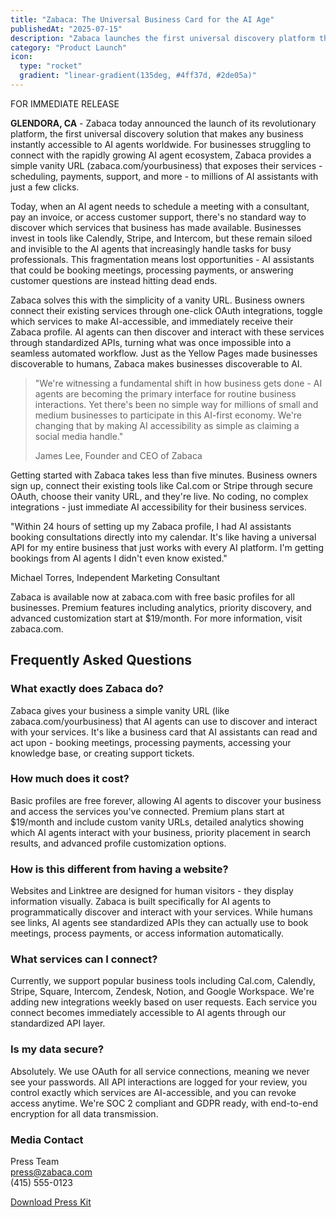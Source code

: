 ```yaml
---
title: "Zabaca: The Universal Business Card for the AI Age"
publishedAt: "2025-07-15"
description: "Zabaca launches the first universal discovery platform that makes any business instantly accessible to AI agents worldwide."
category: "Product Launch"
icon:
  type: "rocket"
  gradient: "linear-gradient(135deg, #4ff37d, #2de05a)"
---
```


<div class="press-release-header">
  <span class="release-badge">FOR IMMEDIATE RELEASE</span>
</div>

**GLENDORA, CA** - Zabaca today announced the launch of its revolutionary platform, the first universal discovery solution that makes any business instantly accessible to AI agents worldwide. For businesses struggling to connect with the rapidly growing AI agent ecosystem, Zabaca provides a simple vanity URL (zabaca.com/yourbusiness) that exposes their services - scheduling, payments, support, and more - to millions of AI assistants with just a few clicks.

Today, when an AI agent needs to schedule a meeting with a consultant, pay an invoice, or access customer support, there's no standard way to discover which services that business has made available. Businesses invest in tools like Calendly, Stripe, and Intercom, but these remain siloed and invisible to the AI agents that increasingly handle tasks for busy professionals. This fragmentation means lost opportunities - AI assistants that could be booking meetings, processing payments, or answering customer questions are instead hitting dead ends.

Zabaca solves this with the simplicity of a vanity URL. Business owners connect their existing services through one-click OAuth integrations, toggle which services to make AI-accessible, and immediately receive their Zabaca profile. AI agents can then discover and interact with these services through standardized APIs, turning what was once impossible into a seamless automated workflow. Just as the Yellow Pages made businesses discoverable to humans, Zabaca makes businesses discoverable to AI.

> "We're witnessing a fundamental shift in how business gets done - AI agents are becoming the primary interface for routine business interactions. Yet there's been no simple way for millions of small and medium businesses to participate in this AI-first economy. We're changing that by making AI accessibility as simple as claiming a social media handle."
>
> James Lee, Founder and CEO of Zabaca

Getting started with Zabaca takes less than five minutes. Business owners sign up, connect their existing tools like Cal.com or Stripe through secure OAuth, choose their vanity URL, and they're live. No coding, no complex integrations - just immediate AI accessibility for their business services.

<div class="testimonial-box">
  <p>
    "Within 24 hours of setting up my Zabaca profile, I had AI assistants booking consultations directly into my calendar. It's like having a universal API for my entire business that just works with every AI platform. I'm getting bookings from AI agents I didn't even know existed."
  </p>
  <p>Michael Torres, Independent Marketing Consultant</p>
</div>

Zabaca is available now at zabaca.com with free basic profiles for all businesses. Premium features including analytics, priority discovery, and advanced customization start at $19/month. For more information, visit zabaca.com.

## Frequently Asked Questions

### What exactly does Zabaca do?
Zabaca gives your business a simple vanity URL (like zabaca.com/yourbusiness) that AI agents can use to discover and interact with your services. It's like a business card that AI assistants can read and act upon - booking meetings, processing payments, accessing your knowledge base, or creating support tickets.

### How much does it cost?
Basic profiles are free forever, allowing AI agents to discover your business and access the services you've connected. Premium plans start at $19/month and include custom vanity URLs, detailed analytics showing which AI agents interact with your business, priority placement in search results, and advanced profile customization options.

### How is this different from having a website?
Websites and Linktree are designed for human visitors - they display information visually. Zabaca is built specifically for AI agents to programmatically discover and interact with your services. While humans see links, AI agents see standardized APIs they can actually use to book meetings, process payments, or access information automatically.

### What services can I connect?
Currently, we support popular business tools including Cal.com, Calendly, Stripe, Square, Intercom, Zendesk, Notion, and Google Workspace. We're adding new integrations weekly based on user requests. Each service you connect becomes immediately accessible to AI agents through our standardized API layer.

### Is my data secure?
Absolutely. We use OAuth for all service connections, meaning we never see your passwords. All API interactions are logged for your review, you control exactly which services are AI-accessible, and you can revoke access anytime. We're SOC 2 compliant and GDPR ready, with end-to-end encryption for all data transmission.

<div class="press-contact">
  <h3>Media Contact</h3>
  <p>
    Press Team<br>
    <a href="mailto:press@zabaca.com">press@zabaca.com</a><br>
    (415) 555-0123
  </p>
  <p>
    <a href="/press-kit" class="download-button">Download Press Kit</a>
  </p>
</div>